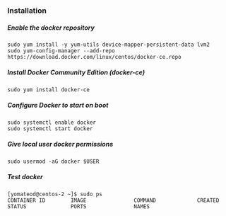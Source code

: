 ### Installation

##### Enable the docker repository

```
sudo yum install -y yum-utils device-mapper-persistent-data lvm2
sudo yum-config-manager --add-repo https://download.docker.com/linux/centos/docker-ce.repo
``` 

##### Install Docker Community Edition (docker-ce)

```
sudo yum install docker-ce
```

##### Configure Docker to start on boot
```
sudo systemctl enable docker
sudo systemctl start docker
```
##### Give local user docker permissions
```
sudo usermod -aG docker $USER
```

##### Test docker
```
[yomateod@centos-2 ~]$ sudo ps
CONTAINER ID        IMAGE               COMMAND             CREATED             STATUS              PORTS               NAMES
```
